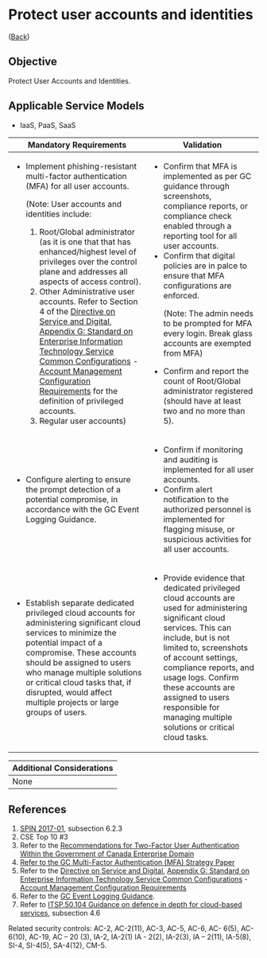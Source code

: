 # Protect user accounts and identities

([Back](../README.md))

## Objective

Protect User Accounts and Identities.

## Applicable Service Models

- IaaS, PaaS, SaaS

| Mandatory Requirements                                                                                                                                                                                                                                                                                                                                                                                                                                                                                                                                                                                                                                                                                                                                                                                                                                                                                                                     | Validation                                                                                                                                                                                                                                                                                                                                                                                                                                                                                                                                  |
| ------------------------------------------------------------------------------------------------------------------------------------------------------------------------------------------------------------------------------------------------------------------------------------------------------------------------------------------------------------------------------------------------------------------------------------------------------------------------------------------------------------------------------------------------------------------------------------------------------------------------------------------------------------------------------------------------------------------------------------------------------------------------------------------------------------------------------------------------------------------------------------------------------------------------------------------ | ------------------------------------------------------------------------------------------------------------------------------------------------------------------------------------------------------------------------------------------------------------------------------------------------------------------------------------------------------------------------------------------------------------------------------------------------------------------------------------------------------------------------------------------- |
| <ul><li>Implement phishing-resistant multi-factor authentication (MFA) for all user accounts.<p>(Note: User accounts and identities include:<ol><li> Root/Global administrator (as it is one that that has enhanced/highest level of privileges over the control plane and addresses all aspects of access control).</li><li> Other Administrative user accounts. Refer to Section 4 of the [Directive on Service and Digital](https://www.tbs-sct.canada.ca/pol/doc-eng.aspx?id=32601), [Appendix G: Standard on Enterprise Information Technology Service Common Configurations](https://www.tbs-sct.canada.ca/pol/doc-eng.aspx?id=32713) - [Account Management Configuration Requirements](https://www.canada.ca/en/government/system/digital-government/policies-standards/enterprise-it-service-common-configurations/account.html) for the definition of privileged accounts.</li><li>Regular user accounts)</li></ol></p></li></ul> | <ul><li>Confirm that MFA is implemented as per GC guidance through screenshots, compliance reports, or compliance check enabled through a reporting tool for all user accounts.</li><li>Confirm that digital policies are in palce to ensure that MFA configurations are enforced. <p>(Note: The admin needs to be prompted for MFA every login. Break glass accounts are exempted from MFA)</p></li></li><li>Confirm and report the count of Root/Global administrator registered (should have at least two and no more than 5).</li></ul> |
| <ul><li>Configure alerting to ensure the prompt detection of a potential compromise, in accordance with the GC Event Logging Guidance.</li></ul>                                                                                                                                                                                                                                                                                                                                                                                                                                                                                                                                                                                                                                                                                                                                                                                           | <ul><li>Confirm if monitoring and auditing is implemented for all user accounts.</li><li>Confirm alert notification to the authorized personnel is implemented for flagging misuse, or suspicious activities for all user accounts.</li></ul>                                                                                                                                                                                                                                                                                               |
| <ul><li>Establish separate dedicated privileged cloud accounts for administering significant cloud services to minimize the potential impact of a compromise. These accounts should be assigned to users who manage multiple solutions or critical cloud tasks that, if disrupted, would affect multiple projects or large groups of users.</li></ul>                                                                                                                                                                                                                                                                                                                                                                                                                                                                                                                                                                                                                                                                                                                                                                                                                               | <ul><li>Provide evidence that dedicated privileged cloud accounts are used for administering significant cloud services. This can include, but is not limited to, screenshots of account settings, compliance reports, and usage logs. Confirm these accounts are assigned to users responsible for managing multiple solutions or critical cloud tasks.</li></ul>                                                                                                                                                                                                                                                                                                                                                                                                                      |

| Additional Considerations |
| ------------------------- |
| None                      |

## References

1. [SPIN 2017-01](https://www.canada.ca/en/treasury-board-secretariat/services/access-information-privacy/security-identity-management/direction-secure-use-commercial-cloud-services-spin.html), subsection 6.2.3
2. CSE Top 10 #3
3. Refer to the [Recommendations for Two-Factor User Authentication Within the Government of Canada Enterprise Domain](https://intranet.canada.ca/wg-tg/rtua-rafu-eng.asp)
4. [Refer to the GC Multi-Factor Authentication (MFA) Strategy Paper](https://www.gcpedia.gc.ca/gcwiki/images/9/9e/GC_MFA_Strategy.pdf)
5. Refer to the [Directive on Service and Digital](https://www.tbs-sct.canada.ca/pol/doc-eng.aspx?id=32601), [Appendix G: Standard on Enterprise Information Technology Service Common Configurations](https://www.tbs-sct.canada.ca/pol/doc-eng.aspx?id=32713) - [Account Management Configuration Requirements](https://www.canada.ca/en/government/system/digital-government/policies-standards/enterprise-it-service-common-configurations/account.html)
6. Refer to the [GC Event Logging Guidance](https://www.gcpedia.gc.ca/gcwiki/images/e/e3/GC_Event_Logging_Strategy.pdf).
7. Refer to [ITSP.50.104 Guidance on defence in depth for cloud-based services](https://cyber.gc.ca/en/guidance/itsp50104-guidance-defence-depth-cloud-based-services), subsection 4.6

Related security controls: AC-2, AC-2(11), AC-3, AC-5, AC-6, AC- 6(5), AC- 6(10), AC-19, AC – 20 (3), IA-2, IA-2(1)
IA - 2(2), IA-2(3), IA – 2(11), IA-5(8), SI-4, SI-4(5), SA-4(12), CM-5.
